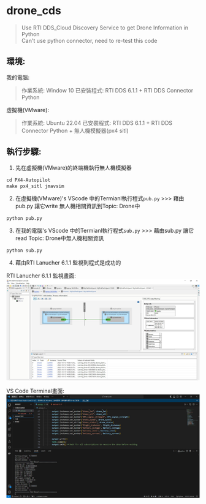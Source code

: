 # drone_cds
> Use RTI DDS_Cloud Discovery Service to get Drone Information in Python  
> Can't use python connector, need to re-test this code
## 環境:
我的電腦:
> 作業系統: Window 10
> 已安裝程式: RTI DDS 6.1.1 + RTI DDS Connector Python

虛擬機(VMware):
> 作業系統: Ubuntu 22.04
> 已安裝程式: RTI DDS 6.1.1 + RTI DDS Connector Python + 無人機模擬器(px4 sitl)

## 執行步驟:
1. 先在虛擬機(VMware)的終端機執行無人機模擬器
```
cd PX4-Autopilot
make px4_sitl jmavsim
```
2. 在虛擬機(VMware)'s VScode 中的Termianl執行程式`pub.py` >>> 藉由pub.py 讓它write 無人機相關資訊到Topic: Drone中
```
python pub.py
```
3. 在我的電腦's VScode 中的Termianl執行程式`sub.py` >>> 藉由sub.py 讓它read Topic: Drone中無人機相關資訊
```
python sub.py
```
4. 藉由RTI Lanucher 6.1.1 監視到程式是成功的

RTI Lanucher 6.1.1 監視畫面:
![image](https://github.com/littlehigh/drone_cds/blob/main/images/CDS_Success_RTI%20Launcher.JPG)

VS Code Terminal畫面:
![image](https://github.com/littlehigh/drone_cds/blob/main/images/CDS_Success_VS%20code.JPG)

